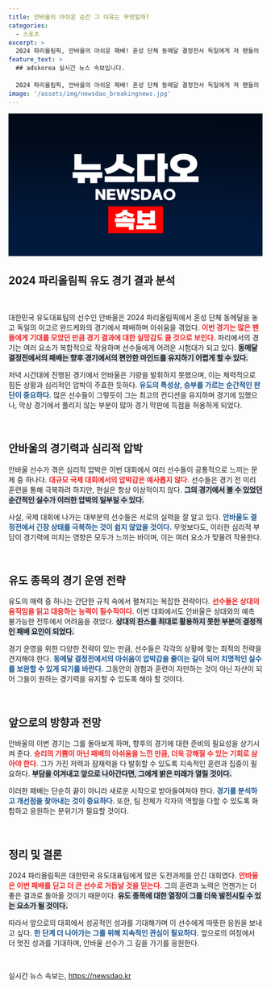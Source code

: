 ```yaml
---
title: 안바울의 아쉬운 순간 그 이유는 무엇일까?
categories:
  - 스포츠
excerpt: >
  2024 파리올림픽, 안바울의 아쉬운 패배! 혼성 단체 동메달 결정전서 독일에게 져 팬들의 응원을 뒤로한 채 눈물로 마무리한 순간은?
feature_text: >
  ## adskorea 실시간 뉴스 속보입니다.

  2024 파리올림픽, 안바울의 아쉬운 패배! 혼성 단체 동메달 결정전서 독일에게 져 팬들의 응원을 뒤로한 채 눈물로 마무리한 순간은?
image: '/assets/img/newsdao_breakingnews.jpg'
---
```


<p><img src="/assets/img/newsdao_breakingnews.jpg" alt="adskorea 속보" /></p>

<h2 data-ke-size="size26">2024 파리올림픽 유도 경기 결과 분석</h2>

<p data-ke-size="size16">&nbsp;</p>

<p>대한민국 유도대표팀의 선수인 안바울은 2024 파리올림픽에서 혼성 단체 동메달을 놓고 독일의 이고르 완드케와의 경기에서 패배하며 아쉬움을 겪었다. <b><span style="color: #ee2323;">이번 경기는 많은 팬들에게 기대를 모았던 만큼 경기 결과에 대한 실망감도 클 것으로 보인다.</span></b> 파리에서의 경기는 여러 요소가 복합적으로 작용하며 선수들에게 어려운 시험대가 되고 있다. <b><span style="background-color: #21538527;">동메달 결정전에서의 패배는 향후 경기에서의 편안한 마인드를 유지하기 어렵게 할 수 있다.</span></b></p>

<p>저녁 시간대에 진행된 경기에서 안바울은 기량을 발휘하지 못했으며, 이는 체력적으로 힘든 상황과 심리적인 압박이 주효한 듯하다.  <b><span style="color: #1a5490;">유도의 특성상, 승부를 가르는 순간적인 판단이 중요하다.</span></b> 많은 선수들이 그렇듯이 그는 최고의 컨디션을 유지하며 경기에 임했으나, 막상 경기에서 풀리지 않는 부분이 많아 경기 막판에 득점을 허용하게 되었다. </p>

<p data-ke-size="size16">&nbsp;</p>

<h2 data-ke-size="size26">안바울의 경기력과 심리적 압박</h2>

<p>안바울 선수가 겪은 심리적 압박은 이번 대회에서 여러 선수들이 공통적으로 느끼는 문제 중 하나다. <b><span style="color: #ee2323;">대규모 국제 대회에서의 압박감은 예사롭지 않다.</span></b> 선수들은 경기 전 미리 훈련을 통해 극복하려 하지만, 현실은 항상 이상적이지 않다. <b><span style="background-color: #21538527;">그의 경기에서 볼 수 있었던 순간적인 실수가 이러한 압박의 일부일 수 있다.</span></b></p>

<p>사실, 국제 대회에 나가는 대부분의 선수들은 서로의 실력을 잘 알고 있다. <b><span style="color: #1a5490;">안바울도 결정전에서 긴장 상태를 극복하는 것이 쉽지 않았을 것이다.</span></b> 무엇보다도, 이러한 심리적 부담이 경기력에 미치는 영향은 모두가 느끼는 바이며, 이는 여러 요소가 맞물려 작용한다. </p>

<p data-ke-size="size16">&nbsp;</p>

<h2 data-ke-size="size26">유도 종목의 경기 운영 전략</h2>

<p>유도의 매력 중 하나는 간단한 규칙 속에서 펼쳐지는 복잡한 전략이다. <b><span style="color: #ee2323;">선수들은 상대의 움직임을 읽고 대응하는 능력이 필수적이다.</span></b> 이번 대회에서도 안바울은 상대와의 예측 불가능한 전투에서 어려움을 겪었다. <b><span style="background-color: #21538527;">상대의 찬스를 최대로 활용하지 못한 부분이 결정적인 패배 요인이 되었다.</span></b></p>

<p>경기 운영을 위한 다양한 전략이 있는 만큼, 선수들은 각각의 상황에 맞는 최적의 전략을 견지해야 한다. <b><span style="color: #1a5490;">동메달 결정전에서의 아쉬움이 압박감을 줄이는 길이 되어 치명적인 실수를 보완할 수 있게 되기를 바란다.</span></b> 그동안의 경험과 훈련이 자만하는 것이 아닌 자산이 되어 그들이 원하는 경기력을 유지할 수 있도록 해야 할 것이다.</p>

<p data-ke-size="size16">&nbsp;</p>

<h2 data-ke-size="size26">앞으로의 방향과 전망</h2>

<p>안바울의 이번 경기는 그를 돌아보게 하며, 향후의 경기에 대한 준비의 필요성을 상기시켜 준다. <b><span style="color: #ee2323;">승리의 기쁨이 아닌 패배의 아쉬움을 느낀 만큼, 더욱 강해질 수 있는 기회로 삼아야 한다.</span></b> 그가 가진 저력과 잠재력을 다 발휘할 수 있도록 지속적인 훈련과 집중이 필요하다. <b><span style="background-color: #21538527;">부담을 이겨내고 앞으로 나아간다면, 그에게 밝은 미래가 열릴 것이다.</span></b></p>

<p>이러한 패배는 단순히 끝이 아니라 새로운 시작으로 받아들여져야 한다. <b><span style="color: #1a5490;">경기를 분석하고 개선점을 찾아내는 것이 중요하다.</span></b> 또한, 팀 전체가 각자의 역할을 다할 수 있도록 화합하고 응원하는 분위기가 필요할 것이다.</p>

<p data-ke-size="size16">&nbsp;</p>

<h2 data-ke-size="size26">정리 및 결론</h2>

<p>2024 파리올림픽은 대한민국 유도대표팀에게 많은 도전과제를 안긴 대회였다. <b><span style="color: #ee2323;">안바울은 이번 패배를 딛고 더 큰 선수로 거듭날 것을 믿는다.</span></b> 그의 훈련과 노력은 언젠가는 더 좋은 결과로 돌아올 것이기 때문이다. <b><span style="background-color: #21538527;">유도 종목에 대한 열정이 그를 더욱 발전시킬 수 있는 요소가 될 것이다.</span></b> </p>

<p>따라서 앞으로의 대회에서 성공적인 성과를 기대해가며 이 선수에게 따뜻한 응원을 보내고 싶다. <b><span style="color: #1a5490;">한 단계 더 나아가는 그를 위해 지속적인 관심이 필요하다.</span></b> 앞으로의 여정에서 더 멋진 성과를 기대하며, 안바울 선수가 그 길을 가기를 응원한다. </p>

<p data-ke-size="size16">&nbsp;</p>
실시간 뉴스 속보는, <a href="https://newsdao.kr" rel="dofollow">https://newsdao.kr</a>


